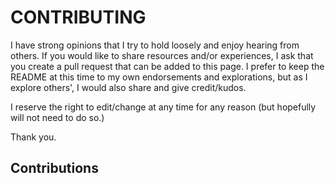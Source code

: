 # CONTRIBUTING

I have strong opinions that I try to hold loosely and enjoy hearing from others. If you would like to share resources and/or experiences, I ask that you create a pull request that can be added to this page. I prefer to keep the README at this time to my own endorsements and explorations, but as I explore others', I would also share and give credit/kudos.

I reserve the right to edit/change at any time for any reason (but hopefully will not need to do so.)

Thank you.

## Contributions

